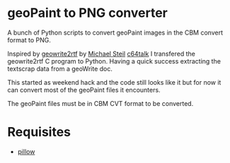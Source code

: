 # geoPaint to PNG converter

A bunch of Python scripts to convert geoPaint images in the CBM convert format to PNG.


Inspired by [geowrite2rtf](https://github.com/mist64/geowrite2rtf) by [Michael Steil](https://github.com/mist64) [c64talk](https://www.youtube.com/watch?v=ZsRRCnque2E) I transfered the geowrite2rtf C program to Python. Having a quick success extracting the textscrap data from a geoWrite doc.

This started as weekend hack and the code still looks like it but for now it can convert most of the geoPaint files it encounters.

The geoPaint files must be in CBM CVT format to be converted.

# Requisites
+ [pillow](https://github.com/python-pillow/Pillow)

